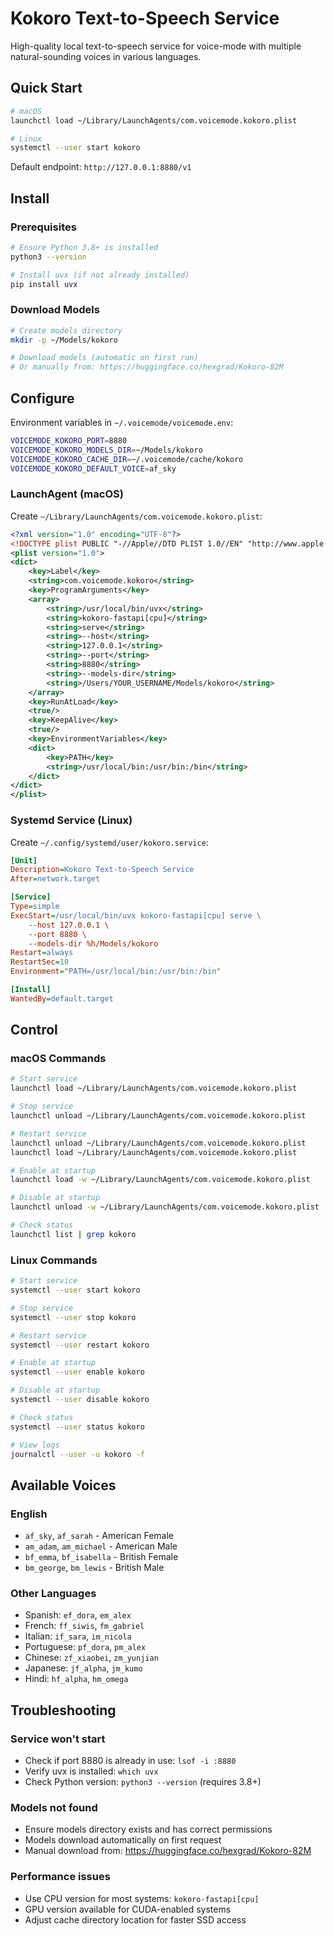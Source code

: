 # Kokoro Text-to-Speech Service

High-quality local text-to-speech service for voice-mode with multiple natural-sounding voices in various languages.

## Quick Start

```bash
# macOS  
launchctl load ~/Library/LaunchAgents/com.voicemode.kokoro.plist

# Linux
systemctl --user start kokoro
```

Default endpoint: `http://127.0.0.1:8880/v1`

## Install

### Prerequisites
```bash
# Ensure Python 3.8+ is installed
python3 --version

# Install uvx (if not already installed)
pip install uvx
```

### Download Models
```bash
# Create models directory
mkdir -p ~/Models/kokoro

# Download models (automatic on first run)
# Or manually from: https://huggingface.co/hexgrad/Kokoro-82M
```

## Configure

Environment variables in `~/.voicemode/voicemode.env`:

```bash
VOICEMODE_KOKORO_PORT=8880
VOICEMODE_KOKORO_MODELS_DIR=~/Models/kokoro
VOICEMODE_KOKORO_CACHE_DIR=~/.voicemode/cache/kokoro
VOICEMODE_KOKORO_DEFAULT_VOICE=af_sky
```

### LaunchAgent (macOS)

Create `~/Library/LaunchAgents/com.voicemode.kokoro.plist`:

```xml
<?xml version="1.0" encoding="UTF-8"?>
<!DOCTYPE plist PUBLIC "-//Apple//DTD PLIST 1.0//EN" "http://www.apple.com/DTDs/PropertyList-1.0.dtd">
<plist version="1.0">
<dict>
    <key>Label</key>
    <string>com.voicemode.kokoro</string>
    <key>ProgramArguments</key>
    <array>
        <string>/usr/local/bin/uvx</string>
        <string>kokoro-fastapi[cpu]</string>
        <string>serve</string>
        <string>--host</string>
        <string>127.0.0.1</string>
        <string>--port</string>
        <string>8880</string>
        <string>--models-dir</string>
        <string>/Users/YOUR_USERNAME/Models/kokoro</string>
    </array>
    <key>RunAtLoad</key>
    <true/>
    <key>KeepAlive</key>
    <true/>
    <key>EnvironmentVariables</key>
    <dict>
        <key>PATH</key>
        <string>/usr/local/bin:/usr/bin:/bin</string>
    </dict>
</dict>
</plist>
```

### Systemd Service (Linux)

Create `~/.config/systemd/user/kokoro.service`:

```ini
[Unit]
Description=Kokoro Text-to-Speech Service
After=network.target

[Service]
Type=simple
ExecStart=/usr/local/bin/uvx kokoro-fastapi[cpu] serve \
    --host 127.0.0.1 \
    --port 8880 \
    --models-dir %h/Models/kokoro
Restart=always
RestartSec=10
Environment="PATH=/usr/local/bin:/usr/bin:/bin"

[Install]
WantedBy=default.target
```

## Control

### macOS Commands

```bash
# Start service
launchctl load ~/Library/LaunchAgents/com.voicemode.kokoro.plist

# Stop service
launchctl unload ~/Library/LaunchAgents/com.voicemode.kokoro.plist

# Restart service  
launchctl unload ~/Library/LaunchAgents/com.voicemode.kokoro.plist
launchctl load ~/Library/LaunchAgents/com.voicemode.kokoro.plist

# Enable at startup
launchctl load -w ~/Library/LaunchAgents/com.voicemode.kokoro.plist

# Disable at startup
launchctl unload -w ~/Library/LaunchAgents/com.voicemode.kokoro.plist

# Check status
launchctl list | grep kokoro
```

### Linux Commands

```bash
# Start service
systemctl --user start kokoro

# Stop service
systemctl --user stop kokoro

# Restart service
systemctl --user restart kokoro

# Enable at startup  
systemctl --user enable kokoro

# Disable at startup
systemctl --user disable kokoro

# Check status
systemctl --user status kokoro

# View logs
journalctl --user -u kokoro -f
```

## Available Voices

### English
- `af_sky`, `af_sarah` - American Female
- `am_adam`, `am_michael` - American Male  
- `bf_emma`, `bf_isabella` - British Female
- `bm_george`, `bm_lewis` - British Male

### Other Languages
- Spanish: `ef_dora`, `em_alex`
- French: `ff_siwis`, `fm_gabriel`
- Italian: `if_sara`, `im_nicola`
- Portuguese: `pf_dora`, `pm_alex`
- Chinese: `zf_xiaobei`, `zm_yunjian`
- Japanese: `jf_alpha`, `jm_kumo`
- Hindi: `hf_alpha`, `hm_omega`

## Troubleshooting

### Service won't start
- Check if port 8880 is already in use: `lsof -i :8880`
- Verify uvx is installed: `which uvx`
- Check Python version: `python3 --version` (requires 3.8+)

### Models not found
- Ensure models directory exists and has correct permissions
- Models download automatically on first request
- Manual download from: https://huggingface.co/hexgrad/Kokoro-82M

### Performance issues
- Use CPU version for most systems: `kokoro-fastapi[cpu]`
- GPU version available for CUDA-enabled systems
- Adjust cache directory location for faster SSD access